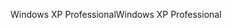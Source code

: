 <span data-ttu-id="aa3de-101">Windows XP Professional</span><span class="sxs-lookup"><span data-stu-id="aa3de-101">Windows XP Professional</span></span>